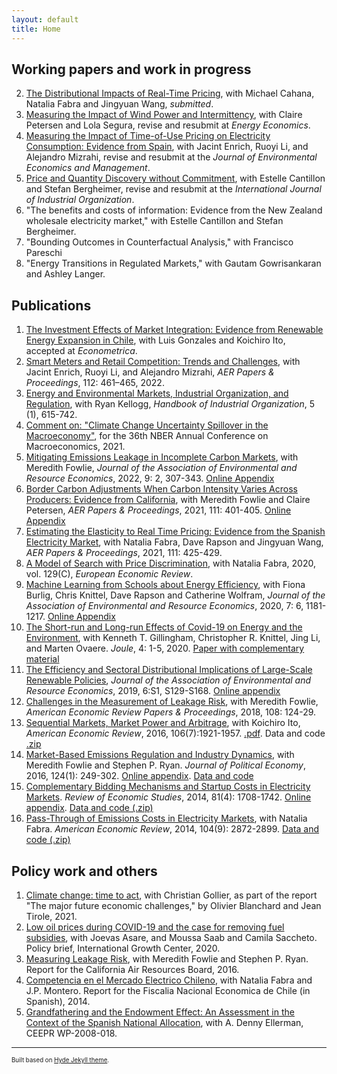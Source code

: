 ```yaml
---
layout: default
title: Home
---
```

## Working papers and work in progress
2. [The Distributional Impacts of Real-Time Pricing](https://mreguant.github.io/papers/Distributional_Impacts_of_Real_Time_Pricing.pdf), with Michael Cahana, Natalia Fabra and Jingyuan Wang, *submitted*.
3. [Measuring the Impact of Wind Power and Intermittency](https://mreguant.github.io/papers/Measuring_the_Impact_of_Wind_Power.pdf), with Claire Petersen and Lola Segura, revise and resubmit at *Energy Economics*.
4. [Measuring the Impact of Time-of-Use Pricing on Electricity Consumption: Evidence from Spain](https://mreguant.github.io/papers/Time_of_Use_Impacts_Enrich_Li_Mizrahi_Reguant.pdf), with Jacint Enrich, Ruoyi Li, and Alejandro Mizrahi, revise and resubmit at the *Journal of Environmental Economics and Management*.
5. [Price and Quantity Discovery without Commitment](https://cepr.org/publications/dp18189), with Estelle Cantillon and Stefan Bergheimer, revise and resubmit at the *International Journal of Industrial Organization*.
6. "The benefits and costs of information: Evidence from the New Zealand wholesale electricity market," with Estelle Cantillon and Stefan Bergheimer.
7. "Bounding Outcomes in Counterfactual Analysis," with Francisco Pareschi
8. "Energy Transitions in Regulated Markets," with Gautam Gowrisankaran and Ashley Langer.

## Publications
1. [The Investment Effects of Market Integration: Evidence from Renewable Energy Expansion in Chile](https://mreguant.github.io/papers/Market_Integration_Gonzales_Ito_Reguant.pdf), with Luis Gonzales and Koichiro Ito, accepted at *Econometrica*.
1. [Smart Meters and Retail Competition: Trends and Challenges](https://www.aeaweb.org/articles/pdf/doi/10.1257/pandp.20221061), with Jacint Enrich, Ruoyi Li, and Alejandro Mizrahi, *AER Papers & Proceedings*, 112: 461–465,  2022.
2. [Energy and Environmental Markets, Industrial Organization, and Regulation](https://www.nber.org/papers/w29235), with Ryan Kellogg, *Handbook of Industrial Organization*, 5 (1), 615-742.
3. [Comment on: "Climate Change Uncertainty Spillover in the Macroeconomy"](https://www.nber.org/books-and-chapters/nber-macroeconomics-annual-2021-volume-36/comment-climate-change-uncertainty-spillover-macroeconomy-reguant), for the 36th NBER Annual Conference on Macroeconomics, 2021.
4. [Mitigating Emissions Leakage in Incomplete Carbon Markets](https://static1.squarespace.com/static/595af9e472af65691b788c27/t/5fa5b4b2bce9fd620f74cb23/1604695221135/AERE_manuscript.pdf), with Meredith Fowlie, *Journal of the Association of Environmental and Resource Economics*, 2022, 9: 2, 307-343. [Online Appendix](https://static1.squarespace.com/static/595af9e472af65691b788c27/t/5fa5b4bc62cc9b64015674b0/1604695233909/AERE_appendix.pdf)
5. [Border Carbon Adjustments When Carbon Intensity Varies Across Producers: Evidence from California](https://www.aeaweb.org/articles?id=10.1257/pandp.20211073), with Meredith Fowlie and Claire Petersen, *AER Papers & Proceedings*, 2021, 111: 401-405. [Online Appendix](https://www.aeaweb.org/content/file?id=14554)
6. [Estimating the Elasticity to Real Time Pricing: Evidence from the Spanish Electricity Market](https://www.aeaweb.org/articles?id=10.1257/pandp.20211007), with Natalia Fabra, Dave Rapson and Jingyuan Wang, *AER Papers & Proceedings*, 2021, 111: 425-429.
7. [A Model of Search with Price Discrimination](https://mreguant.github.io/papers/manuscript_buyer_power_08_2020_REV_EER_FINAL-1.pdf), with Natalia Fabra, 2020, vol. 129(C), *European Economic Review*.
7. [Machine Learning from Schools about Energy Efficiency](<https://docs.google.com/viewer?a=v&pid=sites&srcid=ZGVmYXVsdGRvbWFpbnxtYXJyZWd1YW50fGd4OjFlOTZlOWViYzI0YTg3NDA>), with Fiona Burlig, Chris Knittel, Dave Rapson and Catherine Wolfram, *Journal of the Association of Environmental and Resource Economics*, 2020, 7: 6, 1181-1217. [Online Appendix](https://sites.google.com/site/marreguant/OnlineAppendix.pdf?attredirects=0&amp;d=1)
7. [The Short-run and Long-run Effects of Covid-19 on Energy and the Environment](https://doi.org/10.1016/j.joule.2020.06.010), with Kenneth T. Gillingham, Christopher R. Knittel, Jing Li, and Marten Ovaere. *Joule*, 4: 1-5, 2020. [Paper with complementary material](https://docs.google.com/viewer?a=v&amp;pid=sites&amp;srcid=ZGVmYXVsdGRvbWFpbnxtYXJyZWd1YW50fGd4OjU0NTk0MTUxYzFhZTJmNDk)
8. [The Efficiency and Sectoral Distributional Implications of Large-Scale Renewable Policies](https://mreguant.github.io/papers/reguant_redistribution_new.pdf), *Journal of the Association of Environmental and Resource Economics*, 2019, 6:S1, S129-S168. [Online appendix](https://mreguant.github.io/papers/reguant_redistribution_web_appendix.pdf)
9. [Challenges in the Measurement of Leakage Risk](https://www.aeaweb.org/articles/pdf/doi/10.1257/pandp.20181087), with Meredith Fowlie, *American Economic Review Papers & Proceedings*, 2018, 108: 124-29.
10. [Sequential Markets, Market Power and Arbitrage](https://sites.google.com/site/marreguant/ito_reguant_sequential.pdf?attredirects=0&amp;d=1), with Koichiro Ito, *American Economic Review*, 2016, 106(7):1921-1957. [.pdf](<https://docs.google.com/viewer?a=v&pid=sites&srcid=ZGVmYXVsdGRvbWFpbnxtYXJyZWd1YW50fGd4OjQ4NjY4Njc1ZDdmOTEyNzQ>). Data and code [.zip](<https://www.dropbox.com/s/sahymuolxldiyx4/20141529_data.zip?dl=0>)
11. [Market-Based Emissions Regulation and Industry Dynamics](https://sites.google.com/site/marreguant/fowlie_reguant_ryan.pdf?attredirects=0), with Meredith Fowlie and Stephen P. Ryan. *Journal of Political Economy*, 2016, 124(1): 249-302. [Online appendix](https://sites.google.com/site/marreguant/fowlie_reguant_ryan_online_app.pdf?attredirects=0). [Data and code](https://sites.google.com/site/marreguant/code_and_data.zip?attredirects=0)
12. [Complementary Bidding Mechanisms and Startup Costs in Electricity Markets](https://sites.google.com/site/marreguant/mreguant_complex.pdf?attredirects=0). *Review of Economic Studies*, 2014, 81(4): 1708-1742. [Online appendix](https://sites.google.com/site/marreguant/mreguant_complex_appendix.pdf?attredirects=0). [Data and code (.zip)](https://www.dropbox.com/s/lyfzea1tx19ol64/Supplementary.zip?dl=0)
13. [Pass-Through of Emissions Costs in Electricity Markets](https://sites.google.com/site/marreguant/paper_passthrough_fabra_reguant.pdf?attredirects=0), with Natalia Fabra. *American Economic Review*, 2014, 104(9): 2872-2899. [Data and code (.zip)](https://sites.google.com/site/marreguant/20130186_data.zip?attredirects=0)


## Policy work and others
1. [Climate change: time to act](https://www.strategie.gouv.fr/sites/strategie.gouv.fr/files/atoms/files/fs-2021-rapport-anglais-les_grands_defis_economiques-juin_1.pdf), with Christian Gollier, as part of the report "The major future economic challenges," by Olivier Blanchard and Jean Tirole, 2021.
2. [Low oil prices during COVID-19 and the case for removing fuel subsidies](https://mreguant.github.io/papers/Removing-Fuel-Subsidies-2020-Policy-brief.pdf), with Joevas Asare, and Moussa Saab and Camila Saccheto. Policy brief, International Growth Center, 2020.
3. [Measuring Leakage Risk](http://www.arb.ca.gov/cc/capandtrade/meetings/20160518/ucb-intl-leakage.pdf), with Meredith Fowlie and Stephen P. Ryan. Report for the California Air Resources Board, 2016.
4. [Competencia en el Mercado Electrico Chileno](http://www.fne.gob.cl/wp-content/uploads/2014/01/informe_final_FNE_Enero13_2014.pdf), with Natalia Fabra and J.P. Montero. Report for the Fiscalia Nacional Economica de Chile (in Spanish), 2014.
5. [Grandfathering and the Endowment Effect: An Assessment in the Context of the Spanish National Allocation](http://web.mit.edu/ceepr/www/publications/workingpapers/2008-018.pdf), with A. Denny Ellerman, CEEPR WP-2008-018.

---
<sup><sub>Built based on [Hyde Jekyll theme](https://github.com/poole/hyde).<sub><sup>
